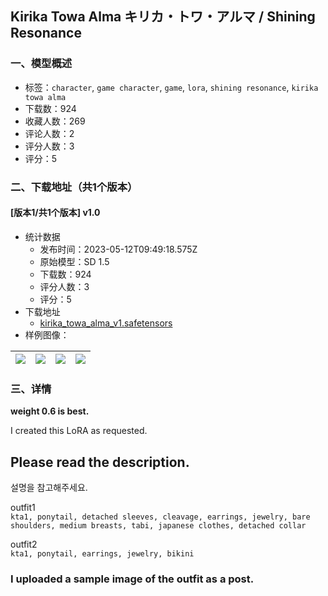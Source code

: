 ## Kirika Towa Alma キリカ・トワ・アルマ / Shining Resonance
### 一、模型概述

- 标签：`character`, `game character`, `game`, `lora`, `shining resonance`, `kirika towa alma`
- 下载数：924
- 收藏人数：269
- 评论人数：2
- 评分人数：3
- 评分：5

### 二、下载地址（共1个版本）

#### [版本1/共1个版本] v1.0

- 统计数据
  - 发布时间：2023-05-12T09:49:18.575Z
  - 原始模型：SD 1.5
  - 下载数：924
  - 评分人数：3
  - 评分：5
- 下载地址
  - [kirika_towa_alma_v1.safetensors](https://civitai.com/api/download/models/68666)
- 样例图像：

| <img src="https://image.civitai.com/xG1nkqKTMzGDvpLrqFT7WA/d44fd6fc-b8b7-4bf7-9a4f-02d990ff83e1/width=450/765359.jpeg" /> | <img src="https://image.civitai.com/xG1nkqKTMzGDvpLrqFT7WA/5fd6e011-89e0-4e96-b865-163d7ecd95fd/width=450/765368.jpeg" /> | <img src="https://image.civitai.com/xG1nkqKTMzGDvpLrqFT7WA/fb81ed60-aedc-49d4-a10a-eaf8b49dc95c/width=450/765361.jpeg" /> | <img src="https://image.civitai.com/xG1nkqKTMzGDvpLrqFT7WA/c5d637ad-1687-4e03-828f-9f3038525182/width=450/765362.jpeg" /> |
| ---- | ---- | ---- | ---- |


### 三、详情
<p><strong>weight 0.6 is best.</strong></p><p></p><p>I created this LoRA as requested.</p><p></p><h2>Please read the description.</h2><p>설명을 참고해주세요.</p><p></p><p>outfit1<br /><code>kta1, ponytail, detached sleeves, cleavage, earrings, jewelry, bare shoulders, medium breasts, tabi, japanese clothes, detached collar</code></p><p></p><p>outfit2<br /><code>kta1, ponytail, earrings, jewelry, bikini</code><br /></p><h3>I uploaded a sample image of the outfit as a post.</h3>